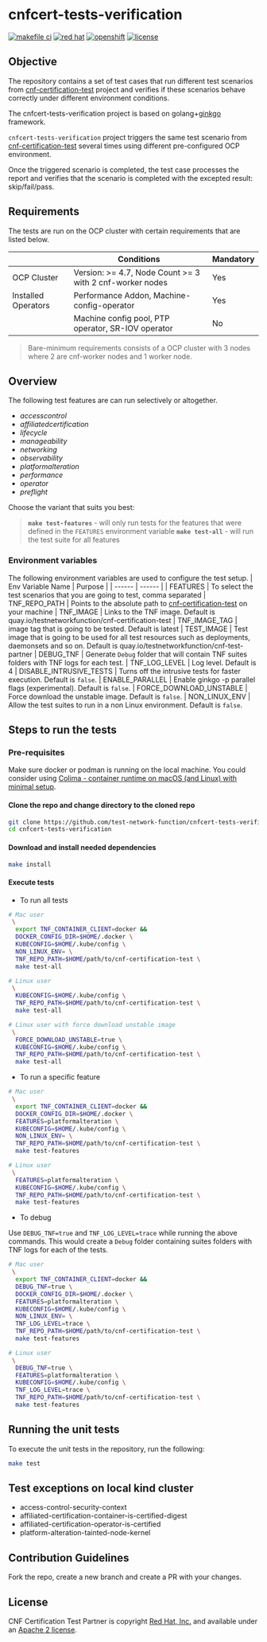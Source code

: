 <!-- markdownlint-disable line-length no-bare-urls -->
# cnfcert-tests-verification

[![makefile ci](https://github.com/test-network-function/cnfcert-tests-verification/actions/workflows/makefile.yml/badge.svg)](https://github.com/test-network-function/cnfcert-tests-verification/actions/workflows/makefile.yml)
[![red hat](https://img.shields.io/badge/red%20hat---?color=gray&logo=redhat&logoColor=red&style=flat)](https://www.redhat.com) [![openshift](https://img.shields.io/badge/openshift---?color=gray&logo=redhatopenshift&logoColor=red&style=flat)](https://www.redhat.com/en/technologies/cloud-computing/openshift)
[![license](https://img.shields.io/github/license/test-network-function/cnfcert-tests-verification?color=blue&labelColor=gray&logo=apache&logoColor=lightgray&style=flat)](https://github.com/test-network-function/cnf-certification-test-partner/blob/master/LICENSE)

## Objective

The repository contains a set of test cases that run different test scenarios from [cnf-certification-test](https://github.com/test-network-function/cnf-certification-test) project and verifies if these scenarios behave correctly under different environment conditions.

The cnfcert-tests-verification project is based on golang+[ginkgo](https://onsi.github.io/ginkgo) framework.

`cnfcert-tests-verification` project triggers the same test scenario from
[cnf-certification-test](https://github.com/test-network-function/cnf-certification-test)
several times using different pre-configured OCP environment.

Once the triggered scenario is completed, the test case processes the report and verifies that the scenario is completed with the excepted result: skip/fail/pass.

## Requirements

The tests are run on the OCP cluster with certain requirements that are listed below.

|  | Conditions | Mandatory |
| ------ | ------ | ------ |
| OCP Cluster | Version: >= 4.7, Node Count >= 3 with 2 cnf-worker nodes | Yes
| Installed Operators | Performance Addon, Machine-config-operator | Yes
|  | Machine config pool, PTP operator, SR-IOV operator| No

> Bare-minimum requirements consists of a OCP cluster with 3 nodes where 2 are cnf-worker nodes and 1 worker node.

## Overview

The following test features are can run selectively or altogether.

* *accesscontrol*
* *affiliatedcertification*
* *lifecycle*
* *manageability*
* *networking*
* *observability*
* *platformalteration*
* *performance*
* *operator*
* *preflight*

Choose the variant that suits you best:

> **`make test-features`** - will only run tests for the features that were defined in the `FEATURES` environment variable
> **`make test-all`** - will run the test suite for all features

### Environment variables

The following environment variables are used to configure the test setup.
| Env Variable Name | Purpose |
| ------ | ------ |
| FEATURES | To select the test scenarios that you are going to test, comma separated
| TNF_REPO_PATH | Points to the absolute path to  [cnf-certification-test](https://github.com/test-network-function/cnf-certification-test) on your machine
| TNF_IMAGE | Links to the TNF image. Default is quay.io/testnetworkfunction/cnf-certification-test
| TNF_IMAGE_TAG | image tag that is going to be tested. Default is latest
| TEST_IMAGE | Test image that is going to be used for all test resources such as deployments, daemonsets and so on. Default is quay.io/testnetworkfunction/cnf-test-partner
| DEBUG_TNF | Generate `Debug` folder that will contain TNF suites folders with TNF logs for each test.
| TNF_LOG_LEVEL | Log level. Default is 4
| DISABLE_INTRUSIVE_TESTS | Turns off the intrusive tests for faster execution. Default is `false`.
| ENABLE_PARALLEL | Enable ginkgo -p parallel flags (experimental). Default is `false`.
| FORCE_DOWNLOAD_UNSTABLE | Force download the unstable image. Default is `false`.
| NON_LINUX_ENV | Allow the test suites to run in a non Linux environment. Default is `false`.

## Steps to run the tests

### Pre-requisites

Make sure docker or podman is running on the local machine. You could consider using [Colima - container runtime on macOS (and Linux) with minimal setup](https://github.com/abiosoft/colima).

#### Clone the repo and change directory to the cloned repo

```sh
git clone https://github.com/test-network-function/cnfcert-tests-verification.git
cd cnfcert-tests-verification
```

#### Download and install needed dependencies

```sh
make install
```

#### Execute tests

* To run all tests

```sh
# Mac user
 \
  export TNF_CONTAINER_CLIENT=docker &&
  DOCKER_CONFIG_DIR=$HOME/.docker \
  KUBECONFIG=$HOME/.kube/config \
  NON_LINUX_ENV= \
  TNF_REPO_PATH=$HOME/path/to/cnf-certification-test \
  make test-all
```

```sh
# Linux user
 \
  KUBECONFIG=$HOME/.kube/config \
  TNF_REPO_PATH=$HOME/path/to/cnf-certification-test \
  make test-all
```

```sh
# Linux user with force download unstable image
 \
  FORCE_DOWNLOAD_UNSTABLE=true \
  KUBECONFIG=$HOME/.kube/config \
  TNF_REPO_PATH=$HOME/path/to/cnf-certification-test \
  make test-all
```

* To run a specific feature

```sh
# Mac user
 \
  export TNF_CONTAINER_CLIENT=docker &&
  DOCKER_CONFIG_DIR=$HOME/.docker \
  FEATURES=platformalteration \
  KUBECONFIG=$HOME/.kube/config \
  NON_LINUX_ENV= \
  TNF_REPO_PATH=$HOME/path/to/cnf-certification-test \
  make test-features
```

```sh
# Linux user
 \
  FEATURES=platformalteration \
  KUBECONFIG=$HOME/.kube/config \
  TNF_REPO_PATH=$HOME/path/to/cnf-certification-test \
  make test-features
```

* To debug

Use `DEBUG_TNF=true` and `TNF_LOG_LEVEL=trace` while running the above commands.
This would create a `Debug` folder containing suites folders with TNF logs for each of the tests.

```sh
# Mac user
 \
  export TNF_CONTAINER_CLIENT=docker &&
  DEBUG_TNF=true \
  DOCKER_CONFIG_DIR=$HOME/.docker \
  FEATURES=platformalteration \
  KUBECONFIG=$HOME/.kube/config \
  NON_LINUX_ENV= \
  TNF_LOG_LEVEL=trace \
  TNF_REPO_PATH=$HOME/path/to/cnf-certification-test \
  make test-features
```

```sh
# Linux user
 \
  DEBUG_TNF=true \
  FEATURES=platformalteration \
  KUBECONFIG=$HOME/.kube/config \
  TNF_LOG_LEVEL=trace \
  TNF_REPO_PATH=$HOME/path/to/cnf-certification-test \
  make test-features
```

## Running the unit tests

To execute the unit tests in the repository, run the following:

```sh
make test
```

## Test exceptions on local kind cluster

* access-control-security-context
* affiliated-certification-container-is-certified-digest
* affiliated-certification-operator-is-certified
* platform-alteration-tainted-node-kernel

## Contribution Guidelines

Fork the repo, create a new branch and create a PR with your changes.

## License

CNF Certification Test Partner is copyright [Red Hat, Inc.](https://www.redhat.com) and available
under an
[Apache 2 license](https://github.com/test-network-function/cnfcert-tests-verification/blob/main/LICENSE).
